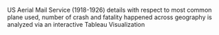 US Aerial Mail Service (1918-1926) details with respect to most common plane used, number of crash and fatality happened across geography is analyzed via an interactive Tableau Visualization
